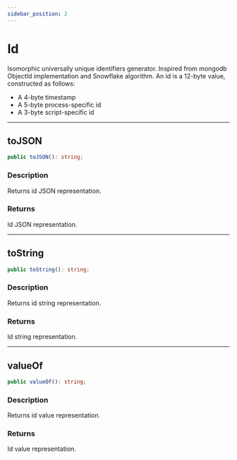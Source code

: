 ```yaml
---
sidebar_position: 2
---
```


# Id

Isomorphic universally unique identifiers generator. Inspired from mongodb ObjectId implementation
and Snowflake algorithm. An id is a 12-byte value, constructed as follows:
- A 4-byte timestamp
- A 5-byte process-specific id
- A 3-byte script-specific id

---

## toJSON

```typescript
public toJSON(): string;
```

### Description

Returns id JSON representation.

### Returns

Id JSON representation.

---

## toString

```typescript
public toString(): string;
```

### Description

Returns id string representation.

### Returns

Id string representation.

---

## valueOf

```typescript
public valueOf(): string;
```

### Description

Returns id value representation.

### Returns

Id value representation.
